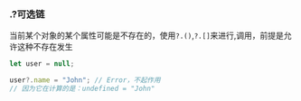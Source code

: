 ### .?可选链
当前某个对象的某个属性可能是不存在的，使用`?.()`,`?.[]`来进行,调用，前提是允许这种不存在发生
```js
let user = null;

user?.name = "John"; // Error，不起作用
// 因为它在计算的是：undefined = "John"
```